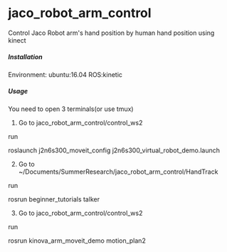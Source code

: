 # jaco\_robot\_arm\_control
Control Jaco Robot arm's hand position by human hand position using kinect

##### Installation

Environment: ubuntu:16.04 ROS:kinetic

##### Usage

You need to open 3 terminals(or use tmux)

1. Go to jaco\_robot\_arm\_control/control\_ws2 

run

roslaunch j2n6s300\_moveit\_config j2n6s300\_virtual\_robot\_demo.launch

2. Go to ~/Documents/SummerResearch/jaco\_robot\_arm\_control/HandTrack

run

rosrun beginner\_tutorials talker

3. Go to jaco\_robot\_arm\_control/control\_ws2

run 

rosrun kinova\_arm\_moveit\_demo motion\_plan2
